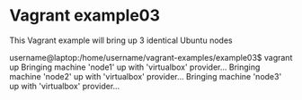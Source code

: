 # Vagrant example03

This Vagrant example will bring up 3 identical Ubuntu nodes

username@laptop:/home/username/vagrant-examples/example03$ vagrant up
Bringing machine 'node1' up with 'virtualbox' provider...
Bringing machine 'node2' up with 'virtualbox' provider...
Bringing machine 'node3' up with 'virtualbox' provider...

